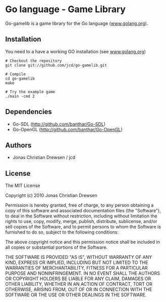 # Go language - Game Library

Go-gamelib is a game library for the Go language (www.golang.org). 

## Installation

You need to a have a working GO installation (see www.golang.org)

	# Checkout the repository
	git clone git://github.com/jcd/go-gamelib.git
	
	# Compile
	cd go-gamelib
	make
	
	# Try the example game
	./main -cmd 2

## Dependencies

* Go-SDL (http://github.com/banthar/Go-SDL)
* Go-OpenGL (http://github.com/banthar/Go-OpenGL)

## Authors

* Jonas Christian Drewsen / jcd

## License

The MIT License

Copyright (c) 2010 Jonas Christian Drewsen

Permission is hereby granted, free of charge, to any person obtaining a copy
of this software and associated documentation files (the "Software"), to deal
in the Software without restriction, including without limitation the rights
to use, copy, modify, merge, publish, distribute, sublicense, and/or sell
copies of the Software, and to permit persons to whom the Software is
furnished to do so, subject to the following conditions:

The above copyright notice and this permission notice shall be included in
all copies or substantial portions of the Software.

THE SOFTWARE IS PROVIDED "AS IS", WITHOUT WARRANTY OF ANY KIND, EXPRESS OR
IMPLIED, INCLUDING BUT NOT LIMITED TO THE WARRANTIES OF MERCHANTABILITY,
FITNESS FOR A PARTICULAR PURPOSE AND NONINFRINGEMENT. IN NO EVENT SHALL THE
AUTHORS OR COPYRIGHT HOLDERS BE LIABLE FOR ANY CLAIM, DAMAGES OR OTHER
LIABILITY, WHETHER IN AN ACTION OF CONTRACT, TORT OR OTHERWISE, ARISING FROM,
OUT OF OR IN CONNECTION WITH THE SOFTWARE OR THE USE OR OTHER DEALINGS IN
THE SOFTWARE.
